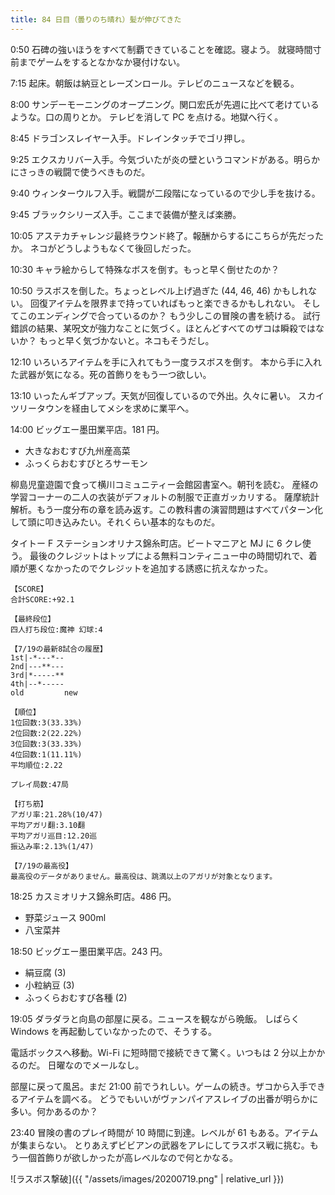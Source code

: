 ```yaml
---
title: 84 日目（曇りのち晴れ）髪が伸びてきた
---
```


0:50 石碑の強いほうをすべて制覇できていることを確認。寝よう。
就寝時間寸前までゲームをするとなかなか寝付けない。

7:15 起床。朝飯は納豆とレーズンロール。テレビのニュースなどを観る。

8:00 サンデーモーニングのオープニング。関口宏氏が先週に比べて老けているような。口の周りとか。
テレビを消して PC を点ける。地獄へ行く。

8:45 ドラゴンスレイヤー入手。ドレインタッチでゴリ押し。

9:25 エクスカリバー入手。今気づいたが炎の壁というコマンドがある。明らかにさっきの戦闘で使うべきものだ。

9:40 ウィンターウルフ入手。戦闘が二段階になっているので少し手を抜ける。

9:45 ブラックシリーズ入手。ここまで装備が整えば楽勝。

10:05 アステカチャレンジ最終ラウンド終了。報酬からするにこちらが先だったか。
ネコがどうしようもなくて後回しだった。

10:30 キャラ絵からして特殊なボスを倒す。もっと早く倒せたのか？

10:50 ラスボスを倒した。ちょっとレベル上げ過ぎた (44, 46, 46) かもしれない。
回復アイテムを限界まで持っていればもっと楽できるかもしれない。
そしてこのエンディングで合っているのか？ もう少しこの冒険の書を続ける。
試行錯誤の結果、某呪文が強力なことに気づく。ほとんどすべてのザコは瞬殺ではないか？
もっと早く気づかないと。ネコもそうだし。

12:10 いろいろアイテムを手に入れてもう一度ラスボスを倒す。
本から手に入れた武器が気になる。死の首飾りをもう一つ欲しい。

13:10 いったんギブアップ。天気が回復しているので外出。久々に暑い。
スカイツリータウンを経由してメシを求めに業平へ。

14:00 ビッグエー墨田業平店。181 円。

* 大きなおむすび九州産高菜
* ふっくらおむすびとろサーモン

柳島児童遊園で食って横川コミュニティー会館図書室へ。朝刊を読む。
産経の学習コーナーの二人の衣装がデフォルトの制服で正直ガッカリする。
薩摩統計解析。もう一度分布の章を読み返す。この教科書の演習問題はすべてパターン化して頭に叩き込みたい。それくらい基本的なものだ。

タイトー F ステーションオリナス錦糸町店。ビートマニアと MJ に 6 クレ使う。
最後のクレジットはトップによる無料コンティニュー中の時間切れで、着順が悪くなかったのでクレジットを追加する誘惑に抗えなかった。

```text
【SCORE】
合計SCORE:+92.1

【最終段位】
四人打ち段位:魔神 幻球:4

【7/19の最新8試合の履歴】
1st|-*---*--
2nd|---**---
3rd|*-----**
4th|--*-----
old         new

【順位】
1位回数:3(33.33%)
2位回数:2(22.22%)
3位回数:3(33.33%)
4位回数:1(11.11%)
平均順位:2.22

プレイ局数:47局

【打ち筋】
アガリ率:21.28%(10/47)
平均アガリ翻:3.10翻
平均アガリ巡目:12.20巡
振込み率:2.13%(1/47)

【7/19の最高役】
最高役のデータがありません。最高役は、跳満以上のアガリが対象となります。
```

18:25 カスミオリナス錦糸町店。486 円。

* 野菜ジュース 900ml
* 八宝菜丼

18:50 ビッグエー墨田業平店。243 円。

* 絹豆腐 (3)
* 小粒納豆 (3)
* ふっくらおむすび各種 (2)

19:05 ダラダラと向島の部屋に戻る。ニュースを観ながら晩飯。
しばらく Windows を再起動していなかったので、そうする。

電話ボックスへ移動。Wi-Fi に短時間で接続できて驚く。いつもは 2 分以上かかるのだ。
日曜なのでメールなし。

部屋に戻って風呂。まだ 21:00 前でうれしい。ゲームの続き。ザコから入手できるアイテムを調べる。
どうでもいいがヴァンパイアスレイブの出番が明らかに多い。何かあるのか？

23:40 冒険の書のプレイ時間が 10 時間に到達。レベルが 61 もある。アイテムが集まらない。
とりあえずビビアンの武器をアレにしてラスボス戦に挑む。もう一個首飾りが欲しかったが高レベルなので何とかなる。

![ラスボス撃破]({{ "/assets/images/20200719.png" | relative_url }})
